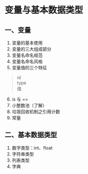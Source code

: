# 变量与基本数据类型
## 一、变量
1. 变量的基本使用  
2. 变量的三大组成部分  
3. 变量名命名规范  
4. 变量名命名风格  
5. 变量值的三个特征  
>id  
type  
值  
6. is 与 ==
7. 小整数池（了解）
8. 垃圾回收机制之引用计数
9. 常量
## 二、基本数据类型
1. 数字类型：int、float
2. 字符串类型
3. 列表类型
4. 字典